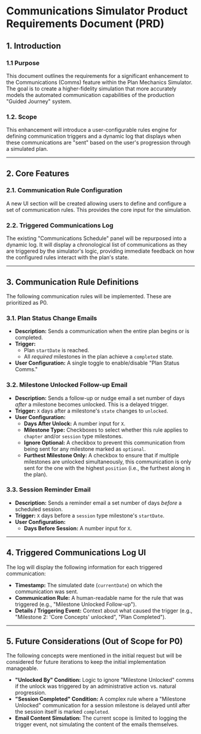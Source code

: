 # Communications Simulator Product Requirements Document (PRD)

## 1. Introduction

### 1.1 Purpose
This document outlines the requirements for a significant enhancement to the Communications (Comms) feature within the Plan Mechanics Simulator. The goal is to create a higher-fidelity simulation that more accurately models the automated communication capabilities of the production "Guided Journey" system.

### 1.2. Scope
This enhancement will introduce a user-configurable rules engine for defining communication triggers and a dynamic log that displays when these communications are "sent" based on the user's progression through a simulated plan.

---

## 2. Core Features

### 2.1. Communication Rule Configuration
A new UI section will be created allowing users to define and configure a set of communication rules. This provides the core input for the simulation.

### 2.2. Triggered Communications Log
The existing "Communications Schedule" panel will be repurposed into a dynamic log. It will display a chronological list of communications as they are triggered by the simulator's logic, providing immediate feedback on how the configured rules interact with the plan's state.

---

## 3. Communication Rule Definitions

The following communication rules will be implemented. These are prioritized as P0.

### 3.1. Plan Status Change Emails
-   **Description:** Sends a communication when the entire plan begins or is completed.
-   **Trigger:**
    -   Plan `startDate` is reached.
    -   All *required* milestones in the plan achieve a `completed` state.
-   **User Configuration:** A single toggle to enable/disable "Plan Status Comms."

### 3.2. Milestone Unlocked Follow-up Email
-   **Description:** Sends a follow-up or nudge email a set number of days *after* a milestone becomes unlocked. This is a delayed trigger.
-   **Trigger:** `X` days after a milestone's `state` changes to `unlocked`.
-   **User Configuration:**
    -   **Days After Unlock:** A number input for `X`.
    -   **Milestone Type:** Checkboxes to select whether this rule applies to `chapter` and/or `session` type milestones.
    -   **Ignore Optional:** A checkbox to prevent this communication from being sent for any milestone marked as `optional`.
    -   **Furthest Milestone Only:** A checkbox to ensure that if multiple milestones are unlocked simultaneously, this communication is only sent for the one with the highest `position` (i.e., the furthest along in the plan).

### 3.3. Session Reminder Email
-   **Description:** Sends a reminder email a set number of days *before* a scheduled session.
-   **Trigger:** `X` days before a `session` type milestone's `startDate`.
-   **User Configuration:**
    -   **Days Before Session:** A number input for `X`.

---

## 4. Triggered Communications Log UI

The log will display the following information for each triggered communication:
-   **Timestamp:** The simulated date (`currentDate`) on which the communication was sent.
-   **Communication Rule:** A human-readable name for the rule that was triggered (e.g., "Milestone Unlocked Follow-up").
-   **Details / Triggering Event:** Context about what caused the trigger (e.g., "Milestone 2: 'Core Concepts' unlocked", "Plan Completed").

---

## 5. Future Considerations (Out of Scope for P0)

The following concepts were mentioned in the initial request but will be considered for future iterations to keep the initial implementation manageable.

-   **"Unlocked By" Condition:** Logic to ignore "Milestone Unlocked" comms if the unlock was triggered by an administrative action vs. natural progression.
-   **"Session Completed" Condition:** A complex rule where a "Milestone Unlocked" communication for a session milestone is delayed until after the session itself is marked `completed`.
-   **Email Content Simulation:** The current scope is limited to logging the trigger event, not simulating the content of the emails themselves. 
